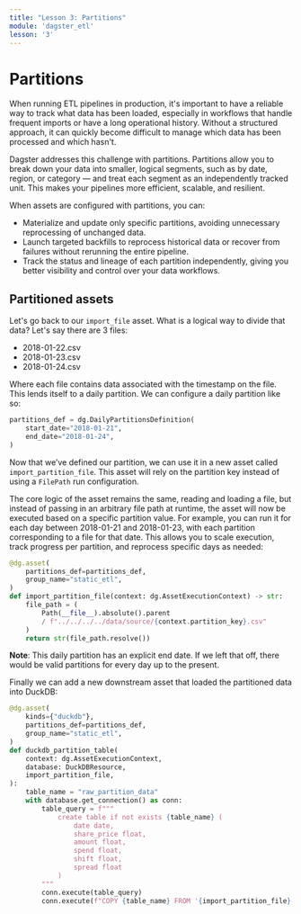 ```yaml
---
title: "Lesson 3: Partitions"
module: 'dagster_etl'
lesson: '3'
---
```


# Partitions

When running ETL pipelines in production, it's important to have a reliable way to track what data has been loaded, especially in workflows that handle frequent imports or have a long operational history. Without a structured approach, it can quickly become difficult to manage which data has been processed and which hasn't.

Dagster addresses this challenge with partitions. Partitions allow you to break down your data into smaller, logical segments, such as by date, region, or category — and treat each segment as an independently tracked unit. This makes your pipelines more efficient, scalable, and resilient.

When assets are configured with partitions, you can:

- Materialize and update only specific partitions, avoiding unnecessary reprocessing of unchanged data.
- Launch targeted backfills to reprocess historical data or recover from failures without rerunning the entire pipeline.
- Track the status and lineage of each partition independently, giving you better visibility and control over your data workflows.

## Partitioned assets

Let's go back to our `import_file` asset. What is a logical way to divide that data? Let's say there are 3 files:

- 2018-01-22.csv
- 2018-01-23.csv
- 2018-01-24.csv

Where each file contains data associated with the timestamp on the file. This lends itself to a daily partition. We can configure a daily partition like so:

```python
partitions_def = dg.DailyPartitionsDefinition(
    start_date="2018-01-21",
    end_date="2018-01-24",
)
```

Now that we’ve defined our partition, we can use it in a new asset called `import_partition_file`. This asset will rely on the partition key instead of using a `FilePath` run configuration.

The core logic of the asset remains the same, reading and loading a file, but instead of passing in an arbitrary file path at runtime, the asset will now be executed based on a specific partition value. For example, you can run it for each day between 2018-01-21 and 2018-01-23, with each partition corresponding to a file for that date. This allows you to scale execution, track progress per partition, and reprocess specific days as needed:

```python
@dg.asset(
    partitions_def=partitions_def,
    group_name="static_etl",
)
def import_partition_file(context: dg.AssetExecutionContext) -> str:
    file_path = (
        Path(__file__).absolute().parent
        / f"../../../../data/source/{context.partition_key}.csv"
    )
    return str(file_path.resolve())
```

**Note**: This daily partition has an explicit end date. If we left that off, there would be valid partitions for every day up to the present.

Finally we can add a new downstream asset that loaded the partitioned data into DuckDB:

```python
@dg.asset(
    kinds={"duckdb"},
    partitions_def=partitions_def,
    group_name="static_etl",
)
def duckdb_partition_table(
    context: dg.AssetExecutionContext,
    database: DuckDBResource,
    import_partition_file,
):
    table_name = "raw_partition_data"
    with database.get_connection() as conn:
        table_query = f"""
            create table if not exists {table_name} (
                date date,
                share_price float,
                amount float,
                spend float,
                shift float,
                spread float
            ) 
        """
        conn.execute(table_query)
        conn.execute(f"COPY {table_name} FROM '{import_partition_file}';")
```
